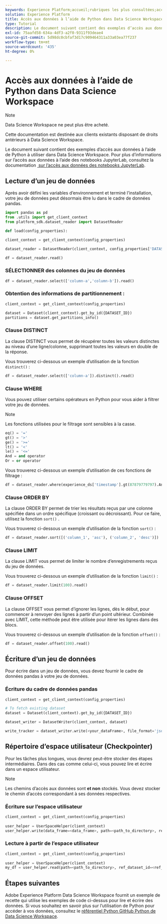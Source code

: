 ```yaml
---
keywords: Experience Platform;accueil;rubriques les plus consultées;accès aux données;sdk python;api d’accès aux données;lire python;écrire python
solution: Experience Platform
title: Accès aux données à l’aide de Python dans Data Science Workspace
type: Tutorial
description: Le document suivant contient des exemples d’accès aux données en Python à utiliser dans Data Science Workspace.
exl-id: 75aafd58-634a-4df3-a2f0-9311f93deae4
source-git-commit: 5d98dc0cbfaf3d17c909464311a33a03ea77f237
workflow-type: tm+mt
source-wordcount: '435'
ht-degree: 0%

---
```


# Accès aux données à l’aide de Python dans Data Science Workspace

>[!NOTE]
>
>Data Science Workspace ne peut plus être acheté.
>
>Cette documentation est destinée aux clients existants disposant de droits antérieurs à Data Science Workspace.

Le document suivant contient des exemples d’accès aux données à l’aide de Python à utiliser dans Data Science Workspace. Pour plus d’informations sur l’accès aux données à l’aide des notebooks JupyterLab, consultez la documentation [&#x200B; sur l’accès aux données des notebooks JupyterLab](../jupyterlab/access-notebook-data.md).

## Lecture d’un jeu de données

Après avoir défini les variables d’environnement et terminé l’installation, votre jeu de données peut désormais être lu dans le cadre de données pandas.

```python
import pandas as pd
from .utils import get_client_context
from platform_sdk.dataset_reader import DatasetReader

def load(config_properties):

client_context = get_client_context(config_properties)

dataset_reader = DatasetReader(client_context, config_properties['DATASET_ID'])

df = dataset_reader.read()
```

### SÉLECTIONNER des colonnes du jeu de données

```python
df = dataset_reader.select(['column-a','column-b']).read()
```

### Obtention des informations de partitionnement :

```python
client_context = get_client_context(config_properties)

dataset = Dataset(client_context).get_by_id({DATASET_ID})
partitions = dataset.get_partitions_info()
```

### Clause DISTINCT

La clause DISTINCT vous permet de récupérer toutes les valeurs distinctes au niveau d’une ligne/colonne, supprimant toutes les valeurs en double de la réponse.

Vous trouverez ci-dessous un exemple d’utilisation de la fonction `distinct()` :

```python
df = dataset_reader.select(['column-a']).distinct().read()
```

### Clause WHERE

Vous pouvez utiliser certains opérateurs en Python pour vous aider à filtrer votre jeu de données.

>[!NOTE]
>
>Les fonctions utilisées pour le filtrage sont sensibles à la casse.

```python
eq() = '='
gt() = '>'
ge() = '>='
lt() = '<'
le() = '<='
And = and operator
Or = or operator
```

Vous trouverez ci-dessous un exemple d’utilisation de ces fonctions de filtrage :

```python
df = dataset_reader.where(experience_ds['timestamp'].gt(87879779797).And(experience_ds['timestamp'].lt(87879779797)).Or(experience_ds['a'].eq(123)))
```

### Clause ORDER BY

La clause ORDER BY permet de trier les résultats reçus par une colonne spécifiée dans un ordre spécifique (croissant ou décroissant). Pour ce faire, utilisez la fonction `sort()` .

Vous trouverez ci-dessous un exemple d’utilisation de la fonction `sort()` :

```python
df = dataset_reader.sort([('column_1', 'asc'), ('column_2', 'desc')])
```

### Clause LIMIT

La clause LIMIT vous permet de limiter le nombre d’enregistrements reçus du jeu de données.

Vous trouverez ci-dessous un exemple d’utilisation de la fonction `limit()` :

```python
df = dataset_reader.limit(100).read()
```

### Clause OFFSET

La clause OFFSET vous permet d’ignorer les lignes, dès le début, pour commencer à renvoyer des lignes à partir d’un point ultérieur. Combinée avec LIMIT, cette méthode peut être utilisée pour itérer les lignes dans des blocs.

Vous trouverez ci-dessous un exemple d’utilisation de la fonction `offset()` :

```python
df = dataset_reader.offset(100).read()
```

## Écriture d’un jeu de données

Pour écrire dans un jeu de données, vous devez fournir le cadre de données pandas à votre jeu de données.

### Écriture du cadre de données pandas

```python
client_context = get_client_context(config_properties)

# To fetch existing dataset
dataset = Dataset(client_context).get_by_id({DATASET_ID})

dataset_writer = DatasetWriter(client_context, dataset)

write_tracker = dataset_writer.write(<your_dataFrame>, file_format='json')
```

## Répertoire d’espace utilisateur (Checkpointer)

Pour les tâches plus longues, vous devrez peut-être stocker des étapes intermédiaires. Dans des cas comme celui-ci, vous pouvez lire et écrire dans un espace utilisateur.

>[!NOTE]
>
>Les chemins d’accès aux données sont **et non** stockés. Vous devez stocker le chemin d’accès correspondant à ses données respectives.

### Écriture sur l’espace utilisateur

```python
client_context = get_client_context(config_properties)
                               
user_helper = UserSpaceHelper(client_context)
user_helper.write(data_frame=<data_frame>, path=<path_to_directory>, ref_dataset_id=<ref_dataset_id>)
```

### Lecture à partir de l’espace utilisateur

```python
client_context = get_client_context(config_properties)
                               
user_helper = UserSpaceHelper(client_context)
my_df = user_helper.read(path=<path_to_directory>, ref_dataset_id=<ref_dataset_id>)
```

## Étapes suivantes

Adobe Experience Platform Data Science Workspace fournit un exemple de recette qui utilise les exemples de code ci-dessus pour lire et écrire des données. Si vous souhaitez en savoir plus sur l’utilisation de Python pour accéder à vos données, consultez le [référentiel Python GitHub Python de Data Science Workspace](https://github.com/adobe/experience-platform-dsw-reference/tree/master/recipes/python/retail).

